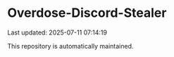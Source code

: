 # Overdose-Discord-Stealer

Last updated: 2025-07-11 07:14:19

This repository is automatically maintained.
